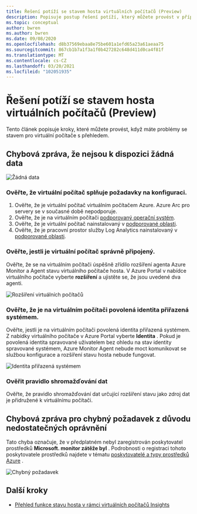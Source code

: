 ```yaml
---
title: Řešení potíží se stavem hosta virtuálních počítačů (Preview)
description: Popisuje postup řešení potíží, který můžete provést v případě problémů se stavem pro virtuální počítače s přehledem.
ms.topic: conceptual
author: bwren
ms.author: bwren
ms.date: 09/08/2020
ms.openlocfilehash: d8b37569ebaa8e75be601a1efd65a23a61aeaa75
ms.sourcegitcommit: 867cb1b7a1f3a1f0b427282c648d411d0ca4f81f
ms.translationtype: MT
ms.contentlocale: cs-CZ
ms.lasthandoff: 03/20/2021
ms.locfileid: "102051935"
---
```

# <a name="troubleshoot-vm-insights-guest-health-preview"></a>Řešení potíží se stavem hosta virtuálních počítačů (Preview)
Tento článek popisuje kroky, které můžete provést, když máte problémy se stavem pro virtuální počítače s přehledem.

## <a name="error-message-that-no-data-is-available"></a>Chybová zpráva, že nejsou k dispozici žádná data 

![Žádná data](media/vminsights-health-troubleshoot/no-data.png)


### <a name="verify-that-the-virtual-machine-meets-configuration-requirements"></a>Ověřte, že virtuální počítač splňuje požadavky na konfiguraci.

1. Ověřte, že je virtuální počítač virtuálním počítačem Azure. Azure Arc pro servery se v současné době nepodporuje.
2. Ověřte, že je na virtuálním počítači [podporovaný operační systém](vminsights-health-enable.md?current-limitations.md).
3. Ověřte, že je virtuální počítač nainstalovaný v [podporované oblasti](vminsights-health-enable.md?current-limitations.md).
4. Ověřte, že je pracovní prostor služby Log Analytics nainstalovaný v [podporované oblasti](vminsights-health-enable.md?current-limitations.md).

### <a name="verify-that-the-vm-is-properly-onboarded"></a>Ověřte, jestli je virtuální počítač správně připojený.
Ověřte, že se na virtuálním počítači úspěšně zřídilo rozšíření agenta Azure Monitor a Agent stavu virtuálního počítače hosta. V Azure Portal v nabídce virtuálního počítače vyberte **rozšíření** a ujistěte se, že jsou uvedené dva agenti.

![Rozšíření virtuálních počítačů](media/vminsights-health-troubleshoot/extensions.png)

### <a name="verify-the-system-assigned-identity-is-enabled-on-the-virtual-machine"></a>Ověřte, že je na virtuálním počítači povolená identita přiřazená systémem.
Ověřte, jestli je na virtuálním počítači povolená identita přiřazená systémem. Z nabídky virtuálního počítače v Azure Portal vyberte **Identita** . Pokud je povolená identita spravované uživatelem bez ohledu na stav identity spravované systémem, Azure Monitor Agent nebude moct komunikovat se službou konfigurace a rozšíření stavu hosta nebude fungovat.

![Identita přiřazená systémem](media/vminsights-health-troubleshoot/system-identity.png)

### <a name="verify-data-collection-rule"></a>Ověřit pravidlo shromažďování dat
Ověřte, že pravidlo shromažďování dat určující rozšíření stavu jako zdroj dat je přidružené k virtuálnímu počítači.

## <a name="error-message-for-bad-request-due-to-insufficient-permissions"></a>Chybová zpráva pro chybný požadavek z důvodu nedostatečných oprávnění
Tato chyba označuje, že v předplatném nebyl zaregistrován poskytovatel prostředků **Microsoft. monitor zátěže byl** . Podrobnosti o registraci tohoto poskytovatele prostředků najdete v tématu [poskytovatelé a typy prostředků Azure](../../azure-resource-manager/management/resource-providers-and-types.md#register-resource-provider) . 

![Chybný požadavek](media/vminsights-health-troubleshoot/bad-request.png)

## <a name="next-steps"></a>Další kroky

- [Přehled funkce stavu hosta v rámci virtuálních počítačů Insights](vminsights-health-overview.md)